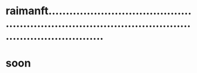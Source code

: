 # raimanft..........................................................................................................................
# soon
